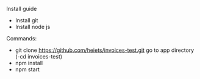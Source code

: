 Install guide

- Install git
- Install node js

Commands:
- git clone https://github.com/heiets/invoices-test.git
go to app directory (-cd invoices-test)
- npm install
- npm start

